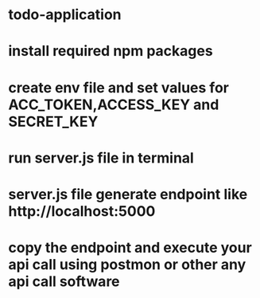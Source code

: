# todo-application
# install required npm packages
# create env file and set values for ACC_TOKEN,ACCESS_KEY and SECRET_KEY
# run server.js file in terminal
# server.js file generate endpoint like http://localhost:5000
# copy the endpoint and execute your api call using postmon or other any api call software